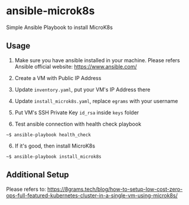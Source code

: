 # ansible-microk8s
Simple Ansible Playbook to install MicroK8s

## Usage

1. Make sure you have ansible installed in your machine. Please refers Ansible official website: https://www.ansible.com/ 

2. Create a VM with Public IP Address
3. Update `inventory.yaml`, put your VM's IP Address there
4. Update `install_microk8s.yaml`, replace `egrams` with your username
5. Put VM's SSH Private Key `id_rsa` inside `keys` folder
5. Test ansible connection with health check playbook
```
~$ ansible-playbook health_check
```
6. If it's good, then install MicroK8s
```
~$ ansible-playbook install_microk8s
```

## Additional Setup
Please refers to: https://8grams.tech/blog/how-to-setup-low-cost-zero-ops-full-featured-kubernetes-cluster-in-a-single-vm-using-microk8s/